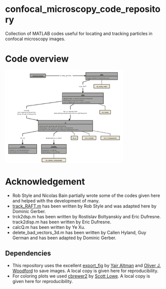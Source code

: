 # confocal_microscopy_code_repository
Collection of MATLAB codes useful for locating and tracking particles in confocal microscopy images.



# Code overview

<img src="images/code_overview.png" height =300px>
 

# Acknowledgement
- Rob Style and Nicolas Bain partially wrote some of the codes given here and helped with the development of many.
- [track_RAFT.m](https://zenodo.org/record/4884065) has been written by Rob Style and was adapted here by Dominic Gerber.
- trck2dsp.m has been written by Rostislav Boltyanskiy and Eric Dufresne. track2disp.m has been written by Eric Dufresne.
- calcQ.m has been written by Ye Xu.
- delete_bad_vectors_3d.m has been written by Callen Hyland, Guy German and has been adapted by Dominic Gerber.

## Dependencies
- This repository uses the excellent [export_fig](https://github.com/altmany/export_fig) by [Yair Altman](https://github.com/altmany) and [Oliver J. Woodford](https://github.com/ojwoodford) to save images. A local copy is given here for reproducibility.
- For coloring plots we used [cbrewer2](https://github.com/scottclowe/cbrewer2) by [Scott Lowe](https://github.com/scottclowe). A local copy is given here for reproducibility.	
